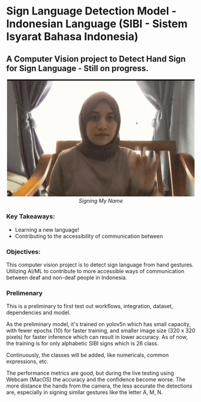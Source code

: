 # Sign Language Detection Model - Indonesian Language (SIBI - Sistem Isyarat Bahasa Indonesia)

## A Computer Vision project to Detect Hand Sign for Sign Language - Still on progress.


<p align="center">
  <img src="./assets/hand_sign_med.gif" alt="Watch the demo" width="500"/><br/>
  <em>Signing My Name</em>
</p>

### Key Takeaways:

- Learning a new language!
- Contributing to the accessibility of communication between 


### Objectives:
This computer vision project is to detect sign language from hand gestures. Utilizing AI/ML to contribute to more accessible ways of communication between deaf and non-deaf people in Indonesia.

### Prelimenary
This is a preliminary to first test out workflows, integration, dataset, dependencies and model. 

As the preliminary model, it's trained on yolov5n which has small capacity, with fewer epochs (10) for faster training, and smaller image size (320 x 320 pixels) for faster inference which can result in lower accuracy. As of now, the training is for only alphabetic SIBI signs which is 26 class. 

Continuously, the classes will be added, like numericals, common expressions, etc. 


The performance metrics are good, but during the live testing using Webcam (MacOS) the accuracy and the confidence become worse. The more distance the hands from the camera, the less accurate the detections are, especially in signing similar gestures like the letter A, M, N.

